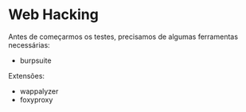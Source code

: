 # Web Hacking

Antes de começarmos os testes, precisamos de algumas ferramentas necessárias:

* burpsuite

Extensões:
* wappalyzer
* foxyproxy

